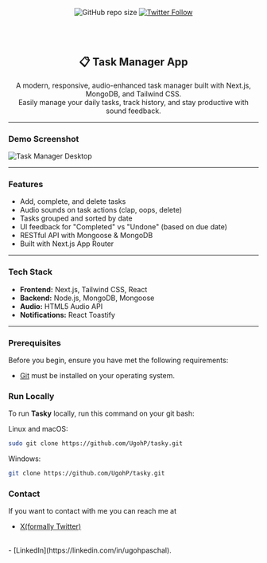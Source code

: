 <div align="center">

![GitHub repo size](https://img.shields.io/github/repo-size/UgohP/task-manager)
[![Twitter Follow](https://img.shields.io/twitter/follow/paschalugoh?style=social)](https://twitter.com/intent/follow?screen_name=paschalugoh)

<br />
<br />

<h2 align="center">📋 Task Manager App</h2>

A modern, responsive, audio-enhanced task manager built with Next.js, MongoDB, and Tailwind CSS.  
Easily manage your daily tasks, track history, and stay productive with sound feedback.

</div>

---

### Demo Screenshot

![Task Manager Desktop](./public/preview.png)

---

### Features

- Add, complete, and delete tasks
- Audio sounds on task actions (clap, oops, delete)
- Tasks grouped and sorted by date
- UI feedback for "Completed" vs "Undone" (based on due date)
- RESTful API with Mongoose & MongoDB
- Built with Next.js App Router

---

### Tech Stack

- **Frontend:** Next.js, Tailwind CSS, React
- **Backend:** Node.js, MongoDB, Mongoose
- **Audio:** HTML5 Audio API
- **Notifications:** React Toastify

---

### Prerequisites

Before you begin, ensure you have met the following requirements:

* [Git](https://git-scm.com/downloads "Download Git") must be installed on your operating system.

### Run Locally

To run **Tasky** locally, run this command on your git bash:

Linux and macOS:

```bash
sudo git clone https://github.com/UgohP/tasky.git
```

Windows:

```bash
git clone https://github.com/UgohP/tasky.git
```

### Contact

If you want to contact with me you can reach me at 
<br/>
- [X(formally Twitter)](https://x.com/pasky_u)
<br/>
- [LinkedIn](https://linkedin.com/in/ugohpaschal).


